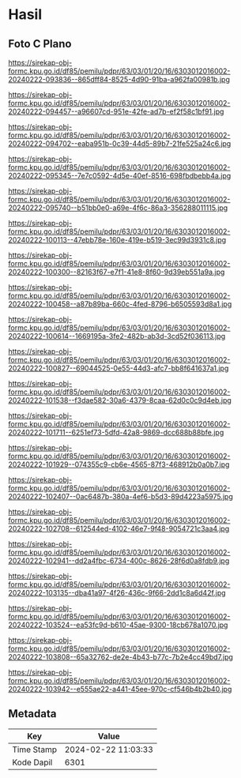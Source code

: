 # Hasil

## Foto C Plano

https://sirekap-obj-formc.kpu.go.id/df85/pemilu/pdpr/63/03/01/20/16/6303012016002-20240222-093836--865dff84-8525-4d90-91ba-a962fa00981b.jpg

https://sirekap-obj-formc.kpu.go.id/df85/pemilu/pdpr/63/03/01/20/16/6303012016002-20240222-094457--a96607cd-951e-42fe-ad7b-ef2f58c1bf91.jpg

https://sirekap-obj-formc.kpu.go.id/df85/pemilu/pdpr/63/03/01/20/16/6303012016002-20240222-094702--eaba951b-0c39-44d5-89b7-21fe525a24c6.jpg

https://sirekap-obj-formc.kpu.go.id/df85/pemilu/pdpr/63/03/01/20/16/6303012016002-20240222-095345--7e7c0592-4d5e-40ef-8516-698fbdbebb4a.jpg

https://sirekap-obj-formc.kpu.go.id/df85/pemilu/pdpr/63/03/01/20/16/6303012016002-20240222-095740--b51bb0e0-a69e-4f6c-86a3-356288011115.jpg

https://sirekap-obj-formc.kpu.go.id/df85/pemilu/pdpr/63/03/01/20/16/6303012016002-20240222-100113--47ebb78e-160e-419e-b519-3ec99d3931c8.jpg

https://sirekap-obj-formc.kpu.go.id/df85/pemilu/pdpr/63/03/01/20/16/6303012016002-20240222-100300--82163f67-e7f1-41e8-8f60-9d39eb551a9a.jpg

https://sirekap-obj-formc.kpu.go.id/df85/pemilu/pdpr/63/03/01/20/16/6303012016002-20240222-100458--a87b89ba-660c-4fed-8796-b6505593d8a1.jpg

https://sirekap-obj-formc.kpu.go.id/df85/pemilu/pdpr/63/03/01/20/16/6303012016002-20240222-100614--1669195a-3fe2-482b-ab3d-3cd52f036113.jpg

https://sirekap-obj-formc.kpu.go.id/df85/pemilu/pdpr/63/03/01/20/16/6303012016002-20240222-100827--69044525-0e55-44d3-afc7-bb8f641637a1.jpg

https://sirekap-obj-formc.kpu.go.id/df85/pemilu/pdpr/63/03/01/20/16/6303012016002-20240222-101538--f3dae582-30a6-4379-8caa-62d0c0c9d4eb.jpg

https://sirekap-obj-formc.kpu.go.id/df85/pemilu/pdpr/63/03/01/20/16/6303012016002-20240222-101711--6251ef73-5dfd-42a8-9869-dcc688b88bfe.jpg

https://sirekap-obj-formc.kpu.go.id/df85/pemilu/pdpr/63/03/01/20/16/6303012016002-20240222-101929--074355c9-cb6e-4565-87f3-468912b0a0b7.jpg

https://sirekap-obj-formc.kpu.go.id/df85/pemilu/pdpr/63/03/01/20/16/6303012016002-20240222-102407--0ac6487b-380a-4ef6-b5d3-89d4223a5975.jpg

https://sirekap-obj-formc.kpu.go.id/df85/pemilu/pdpr/63/03/01/20/16/6303012016002-20240222-102708--612544ed-4102-46e7-9f48-9054721c3aa4.jpg

https://sirekap-obj-formc.kpu.go.id/df85/pemilu/pdpr/63/03/01/20/16/6303012016002-20240222-102941--dd2a4fbc-6734-400c-8626-28f6d0a8fdb9.jpg

https://sirekap-obj-formc.kpu.go.id/df85/pemilu/pdpr/63/03/01/20/16/6303012016002-20240222-103135--dba41a97-4f26-436c-9f66-2dd1c8a6d42f.jpg

https://sirekap-obj-formc.kpu.go.id/df85/pemilu/pdpr/63/03/01/20/16/6303012016002-20240222-103524--ea53fc9d-b610-45ae-9300-18cb678a1070.jpg

https://sirekap-obj-formc.kpu.go.id/df85/pemilu/pdpr/63/03/01/20/16/6303012016002-20240222-103808--65a32762-de2e-4b43-b77c-7b2e4cc49bd7.jpg

https://sirekap-obj-formc.kpu.go.id/df85/pemilu/pdpr/63/03/01/20/16/6303012016002-20240222-103942--e555ae22-a441-45ee-970c-cf546b4b2b40.jpg


## Metadata

| Key        | Value               |
| ---------- | ------------------- |
| Time Stamp | 2024-02-22 11:03:33 |
| Kode Dapil | 6301                |



